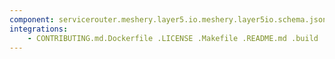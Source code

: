 ```yaml
---
component: servicerouter.meshery.layer5.io.meshery.layer5io.schema.json
integrations:
    - CONTRIBUTING.md.Dockerfile .LICENSE .Makefile .README.md .build .consul .go.mod .go.sum .helpers .internal .main.go .output .servicerouter.meshery.layer5.io.meshery.layer5io.schema.json.md .templates .tests
---
```


